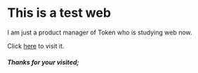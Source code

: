 # This is a test web

I am just a product manager of Token who is studying web now.

Click [here](https://kingfish404.github.io/Token-website/) to visit it.

##### Thanks for your visited;
